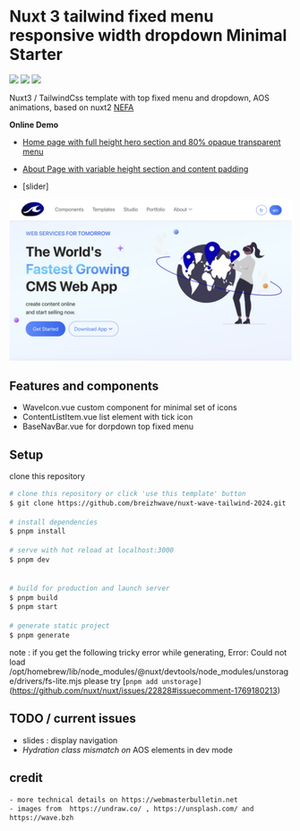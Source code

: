 # Nuxt 3 tailwind fixed menu responsive width dropdown Minimal Starter

 <img src='https://img.shields.io/badge/nuxt-3-brightgreen.svg'/>  <img src='https://img.shields.io/badge/tailwind-css-blue.svg'/>  <img src='https://img.shields.io/badge/aos-js-green.svg'/>  

Nuxt3 / TailwindCss template with top fixed menu and dropdown, AOS animations, based on nuxt2 [NEFA](https://www.tailwindawesome.com/resources/nefa)

**Online Demo**


- [Home page with full height hero section and 80% opaque transparent menu](https://nuxt-wave-tailwind-6wfbca45k-breizhwaves-projects.vercel.app/)

- [About Page with variable height section and content padding](https://nuxt-wave-tailwind-6wfbca45k-breizhwaves-projects.vercel.app/about)
- [slider]


![Thumbnail](assets/img/illustrations/screenshot.jpg)

## Features and components 

- WaveIcon.vue custom component for minimal set of icons
- ContentListItem.vue list element with tick icon
- BaseNavBar.vue for dorpdown top fixed menu 

## Setup

clone this repository


```bash
# clone this repository or click 'use this template' button
$ git clone https://github.com/breizhwave/nuxt-wave-tailwind-2024.git

# install dependencies
$ pnpm install

# serve with hot reload at localhost:3000
$ pnpm dev


# build for production and launch server
$ pnpm build
$ pnpm start

# generate static project
$ pnpm generate
```

 note : if you get the following  tricky error while generating,
  Error: Could not load /opt/homebrew/lib/node_modules/@nuxt/devtools/node_modules/unstorage/drivers/fs-lite.mjs
  please try  [`pnpm add unstorage]` (https://github.com/nuxt/nuxt/issues/22828#issuecomment-1769180213)


## TODO / current issues

- slides :  display navigation
- <i>Hydration class mismatch on</i> AOS elements in dev mode

## credit
~~~~
- more technical details on https://webmasterbulletin.net 
- images from  https://undraw.co/ , https://unsplash.com/ and https://wave.bzh
